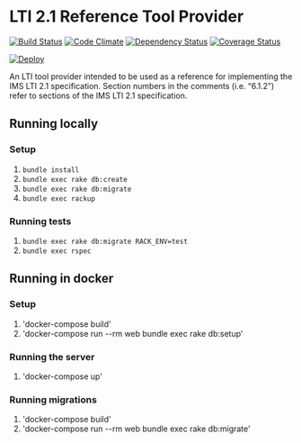 # LTI 2.1 Reference Tool Provider
[![Build Status](https://travis-ci.org/instructure/lti2_reference_tool_provider.svg?branch=master)](https://travis-ci.org/instructure/lti2_reference_tool_provider)
[![Code Climate](https://codeclimate.com/github/instructure/lti2_reference_tool_provider.svg)](https://codeclimate.com/github/instructure/lti2_reference_tool_provider)
[![Dependency Status](https://gemnasium.com/badges/github.com/instructure/lti2_reference_tool_provider.svg)](https://gemnasium.com/github.com/instructure/lti2_reference_tool_provider)
[![Coverage Status](https://coveralls.io/repos/github/instructure/lti2_reference_tool_provider/badge.svg?branch=coveralls)](https://coveralls.io/github/instructure/lti2_reference_tool_provider?branch=coveralls)

[![Deploy](https://www.herokucdn.com/deploy/button.svg)](https://heroku.com/deploy)

An LTI tool provider intended to be used as a reference for implementing the IMS LTI 2.1 specification. Section numbers in the comments (i.e. “6.1.2”) refer to sections of the IMS LTI 2.1 specification.

## Running locally
### Setup
1. `bundle install`
2. `bundle exec rake db:create`
3. `bundle exec rake db:migrate`
4. `bundle exec rackup`

### Running tests
1. `bundle exec rake db:migrate RACK_ENV=test`
2. `bundle exec rspec`


## Running in docker

### Setup
1. 'docker-compose build'
2. 'docker-compose run --rm web bundle exec rake db:setup'

### Running the server
1. 'docker-compose up'

### Running migrations
1. 'docker-compose build'
2. 'docker-compose run --rm web bundle exec rake db:migrate'
